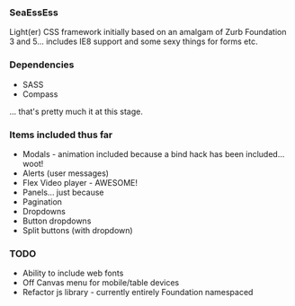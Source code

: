 ### SeaEssEss

Light(er) CSS framework initially based on an amalgam of Zurb Foundation 3 and 5... includes IE8 support and some
sexy things for forms etc.

### Dependencies
- SASS
- Compass

... that's pretty much it at this stage.

### Items included thus far
- Modals - animation included because a bind hack has been included... woot!
- Alerts (user messages)
- Flex Video player - AWESOME!
- Panels... just because
- Pagination
- Dropdowns
- Button dropdowns
- Split buttons (with dropdown)

### TODO
- Ability to include web fonts
- Off Canvas menu for mobile/table devices
- Refactor js library - currently entirely Foundation namespaced